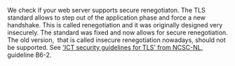 We check if your web server supports secure renegotiaton. The TLS standard allows to step out of the application phase and force a new handshake. This is called renegotiation and it was originally designed very insecurely. The standard was fixed and now allows for secure renegotiation. The old version,  that is called insecure renegotiation nowadays, should not be supported. See ['ICT security guidelines for TLS' from NCSC-NL](https://www.ncsc.nl/actueel/whitepapers/ict-beveiligingsrichtlijnen-voor-transport-layer-security-tls.html), guideline B6-2.
